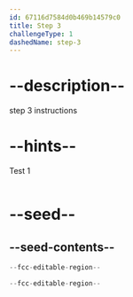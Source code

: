 ```yaml
---
id: 67116d7584d0b469b14579c0
title: Step 3
challengeType: 1
dashedName: step-3
---
```


# --description--

step 3 instructions

# --hints--

Test 1

```js

```

# --seed--

## --seed-contents--

```js
--fcc-editable-region--

--fcc-editable-region--
```
